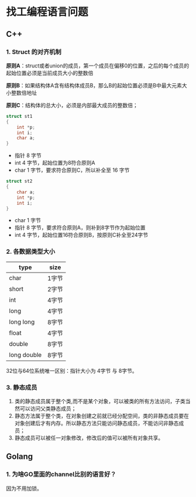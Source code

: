 # 找工编程语言问题

## C++
### 1. Struct 的对齐机制
**原则A**：struct或者union的成员，第一个成员在偏移0的位置，之后的每个成员的起始位置必须是当前成员大小的整数倍

**原则B**：如果结构体A含有结构体成员B，那么B的起始位置必须是B中最大元素大小整数倍地址

**原则C**：结构体的总大小，必须是内部最大成员的整数倍；

```cpp
struct st1
{
    int *p;
    int i;
    char a;
}
```

- 指针 8 字节
- int 4 字节，起始位置为8符合原则A
- char 1 字节，要求符合原则C，所以补全至 16 字节


```cpp
struct st2
{
    char a;
    int *p;
    int i;
}
```
- char 1 字节
- 指针 8 字节，要求符合原则A，则补到8字节作为起始位置
- int 4 字节，起始位置16符合原则B，按原则C补全至24字节

### 2. 各数据类型大小
|type|size|
|---|---|
|char|1字节|
|short|2字节|
|int|4字节|
|long|4字节|
|long long|8字节|
|float|4字节|
|double|8字节|
|long double|8字节|

32位与64位系统唯一区别：指针大小为 4字节 与 8字节。

### 3. 静态成员
1. 类的静态成员属于整个类,而不是某个对象，可以被类的所有方法访问，子类当然可以访问父类静态成员；
2. 静态方法属于整个类，在对象创建之前就已经分配空间，类的非静态成员要在对象创建后才有内存。所以静态方法只能访问静态成员，不能访问非静态成员；
3. 静态成员可以被任一对象修改，修改后的值可以被所有对象共享。
 
## Golang

### 1. 为啥GO里面的channel比别的语言好？
因为不用加锁。
